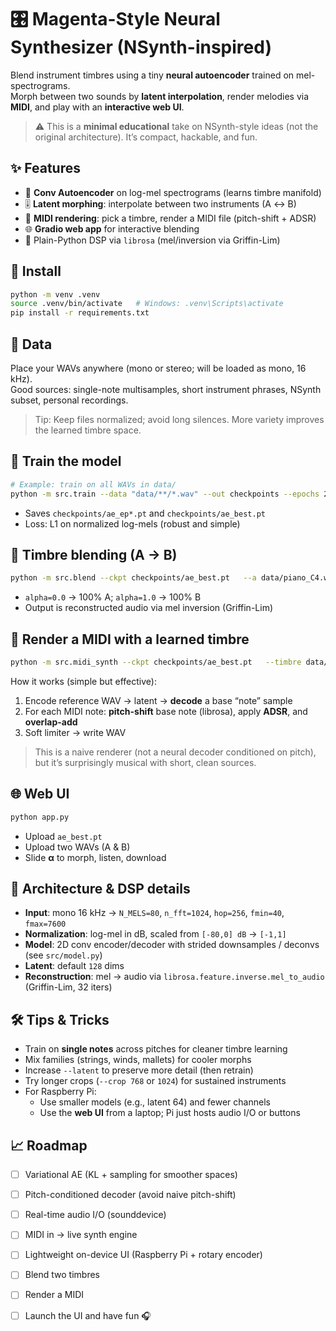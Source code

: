 # 🎛️ Magenta-Style Neural Synthesizer (NSynth-inspired)

Blend instrument timbres using a tiny **neural autoencoder** trained on mel-spectrograms.  
Morph between two sounds by **latent interpolation**, render melodies via **MIDI**, and play with an **interactive web UI**.

> ⚠️ This is a **minimal educational** take on NSynth-style ideas (not the original architecture). It’s compact, hackable, and fun.



## ✨ Features

- 🧠 **Conv Autoencoder** on log-mel spectrograms (learns timbre manifold)
- 🎚️ **Latent morphing**: interpolate between two instruments (A ↔ B)
- 🎹 **MIDI rendering**: pick a timbre, render a MIDI file (pitch-shift + ADSR)
- 🌐 **Gradio web app** for interactive blending
- 🧩 Plain-Python DSP via `librosa` (mel/inversion via Griffin-Lim)



## 🧰 Install

```bash
python -m venv .venv
source .venv/bin/activate   # Windows: .venv\Scripts\activate
pip install -r requirements.txt
```



## 📂 Data

Place your WAVs anywhere (mono or stereo; will be loaded as mono, 16 kHz).  
Good sources: single-note multisamples, short instrument phrases, NSynth subset, personal recordings.

> Tip: Keep files normalized; avoid long silences. More variety improves the learned timbre space.



## 🚆 Train the model

```bash
# Example: train on all WAVs in data/
python -m src.train --data "data/**/*.wav" --out checkpoints --epochs 25 --bs 16 --crop 512 --latent 128
```

- Saves `checkpoints/ae_ep*.pt` and `checkpoints/ae_best.pt`  
- Loss: L1 on normalized log-mels (robust and simple)



## 🧪 Timbre blending (A → B)

```bash
python -m src.blend --ckpt checkpoints/ae_best.pt   --a data/piano_C4.wav   --b data/flute_C4.wav   --alpha 0.35   --out out/piano_flute_blend.wav
```

- `alpha=0.0` → 100% A; `alpha=1.0` → 100% B  
- Output is reconstructed audio via mel inversion (Griffin-Lim)



## 🎼 Render a MIDI with a learned timbre

```bash
python -m src.midi_synth --ckpt checkpoints/ae_best.pt   --timbre data/clarinet_C4.wav   --midi examples/melody.mid   --out out/clarinet_melody.wav
```

How it works (simple but effective):
1. Encode reference WAV → latent → **decode** a base “note” sample  
2. For each MIDI note: **pitch-shift** base note (librosa), apply **ADSR**, and **overlap-add**  
3. Soft limiter → write WAV

> This is a naive renderer (not a neural decoder conditioned on pitch), but it’s surprisingly musical with short, clean sources.



## 🌐 Web UI

```bash
python app.py
```

- Upload `ae_best.pt`  
- Upload two WAVs (A & B)  
- Slide **α** to morph, listen, download



## 🧠 Architecture & DSP details

- **Input**: mono 16 kHz → `N_MELS=80`, `n_fft=1024`, `hop=256`, `fmin=40`, `fmax=7600`  
- **Normalization**: log-mel in dB, scaled from `[-80,0] dB` → `[-1,1]`  
- **Model**: 2D conv encoder/decoder with strided downsamples / deconvs (see `src/model.py`)  
- **Latent**: default `128` dims  
- **Reconstruction**: mel → audio via `librosa.feature.inverse.mel_to_audio` (Griffin-Lim, 32 iters)



## 🛠️ Tips & Tricks

- Train on **single notes** across pitches for cleaner timbre learning  
- Mix families (strings, winds, mallets) for cooler morphs  
- Increase `--latent` to preserve more detail (then retrain)  
- Try longer crops (`--crop 768` or `1024`) for sustained instruments  
- For Raspberry Pi:
  - Use smaller models (e.g., latent 64) and fewer channels  
  - Use the **web UI** from a laptop; Pi just hosts audio I/O or buttons



## 📈 Roadmap

- [ ] Variational AE (KL + sampling for smoother spaces)  
- [ ] Pitch-conditioned decoder (avoid naive pitch-shift)  
- [ ] Real-time audio I/O (sounddevice)  
- [ ] MIDI in → live synth engine  
- [ ] Lightweight on-device UI (Raspberry Pi + rotary encoder)


- [ ] Blend two timbres  
- [ ] Render a MIDI  
- [ ] Launch the UI and have fun 🎧
